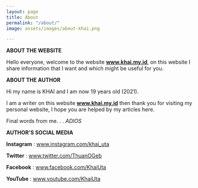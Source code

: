 ```yaml
---
layout: page
title: About
permalink: "/about/"
image: assets/images/about-khai.png

---
```

**ABOUT THE WEBSITE**

Hello everyone, welcome to the website **www.khai.my.id**, on this website I share information that I want and which might be useful for you.

**ABOUT THE AUTHOR**

Hi my name is KHAI and I am now 19 years old (2021).

I am a writer on this website **www.khai.my.id** then thank you for visiting my personal website, I hope you are helped by my articles here.

Final words from me. . . _ADIOS_

**AUTHOR'S SOCIAL MEDIA**

**Instagram**  :  www.instagram.com/khai_uta

**Twitter**       :  www.twitter.com/ThuanOGeb

**Facebook**   :  www.facebook.com/KhaiUta

**YouTube**     :  www.youtube.com/KhaiUta
